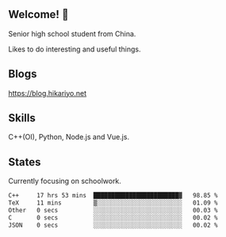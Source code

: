 ## Welcome! 👋

Senior high school student from China.

Likes to do interesting and useful things.

## Blogs

https://blog.hikariyo.net

## Skills

C++(OI), Python, Node.js and Vue.js.

## States

Currently focusing on schoolwork.

<!--START_SECTION:waka-->

```txt
C++     17 hrs 53 mins  ████████████████████████▓   98.85 %
TeX     11 mins         ▒░░░░░░░░░░░░░░░░░░░░░░░░   01.09 %
Other   0 secs          ░░░░░░░░░░░░░░░░░░░░░░░░░   00.03 %
C       0 secs          ░░░░░░░░░░░░░░░░░░░░░░░░░   00.02 %
JSON    0 secs          ░░░░░░░░░░░░░░░░░░░░░░░░░   00.02 %
```

<!--END_SECTION:waka-->

